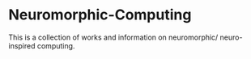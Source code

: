 # Neuromorphic-Computing
This is a collection of works and information on neuromorphic/ neuro-inspired computing.

